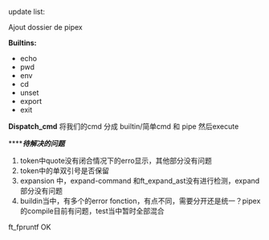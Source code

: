 update list: 

Ajout dossier de pipex

**Builtins:**
- echo
- pwd
- env
- cd
- unset
- export
- exit

**Dispatch_cmd**
将我们的cmd 分成 builtin/简单cmd 和 pipe 然后execute

***************待解决的问题***********
1. token中quote没有闭合情况下的erro显示，其他部分没有问题
2. token中的单双引号是否保留
3. expansion 中，expand-command 和ft_expand_ast没有进行检测，expand部分没有问题
4. buildin当中，有多个的error fonction，有点不同，需要分开还是统一？pipex的compile目前有问题，test当中暂时全部混合


ft_fpruntf OK

